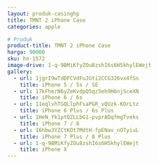 ```yaml
---
layout: produk-casinghp
title: TMNT 2 iPhone Case
categories: apple

# Produk
product-title: TMNT 2 iPhone Case
harga: 90000
sku: hn-1572
image-drive: 1-q-9BMiKfyZOu8zshI6s6H5khylEWejt
gallery:
  - url: 1jgrI9wTdDFCVdFuJGti2CCG326vx4fSn
    title: iPhone 5 / 5s / SE
  - url: 17kFherN6yZeKvdpQ5qz5eh9H6njSceXN
    title: iPhone 6 / 6s
  - url: 11eqlvhTGQLlphFsaPGR_vQUzk-KOrLtz
    title: iPhone 6 Plus / 6s Plus
  - url: 1HeN_Yk1ptQZLLbG1-pvprADqfmgTveks
    title: iPhone 7 / 8
  - url: 16hbw3YZCtKOt7MdtH-fpENav_nOTyiuL
    title: iPhone 7 Plus / 8 Plus
  - url: 1-q-9BMiKfyZOu8zshI6s6H5khylEWejt
    title: iPhone X
---
```

